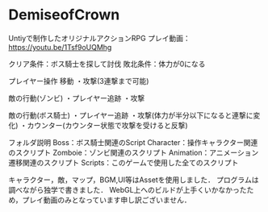 # DemiseofCrown
Untiyで制作したオリジナルアクションRPG
プレイ動画：https://youtu.be/1Tsf9oUQMhg

クリア条件：ボス騎士を探して討伐
敗北条件：体力が0になる

プレイヤー操作
移動
・攻撃(3連撃まで可能)

敵の行動(ゾンビ)
・プレイヤー追跡
・攻撃

敵の行動(ボス騎士)
・プレイヤー追跡
・攻撃(体力が半分以下になると連撃に変化)
・カウンター(カウンター状態で攻撃を受けると反撃)

フォルダ説明
Boss：ボス騎士関連のScript
Character：操作キャラクター関連のスクリプト
Zomboie：ゾンビ関連のスクリプト
Animation：アニメーション遷移関連のスクリプト
Scripts：このゲームで使用した全てのスクリプト


キャラクター，敵，マップ，BGM,UI等はAssetを使用しました．
プログラムは調べながら独学で書きました．
WebGL上へのビルドが上手くいかなかったため，プレイ動画のみとなっています申し訳ございません．
